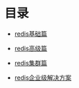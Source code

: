# 目录

- [redis基础篇](./docs/edis基础篇.md)

- [redis高级篇](./docs/redis高级篇.md)

- [redis集群篇](./docs/redis集群篇.md)

- [redis企业级解决方案](./docs/redis企业级解决方案.md)